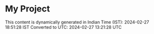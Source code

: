 # My Project

This content is dynamically generated in Indian Time (IST): 2024-02-27 18:51:28 IST
Converted to UTC: 2024-02-27 13:21:28 UTC
